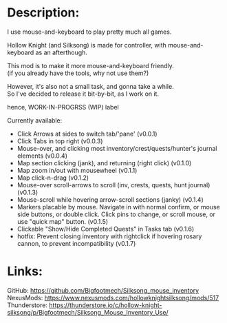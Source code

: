 <h1>Description:</h1>
I use mouse-and-keyboard to play pretty much all games.

Hollow Knight (and Silksong) is made for controller, with mouse-and-keyboard as an afterthough.

This mod is to make it more mouse-and-keyboard friendly. <br />
(if you already have the tools, why not use them?)

However, it's also not a small task, and gonna take a while. <br />
So I've decided to release it bit-by-bit, as I work on it.

hence, WORK-IN-PROGRSS (WIP) label

Currently available: <br />
- Click Arrows at sides to switch tab/'pane' (v0.0.1)
- Click Tabs in top right (v0.0.3)
- Mouse-over, and clicking most inventory/crest/quests/hunter's journal elements (v0.0.4)
- Map section clicking (jank), and returning (right click) (v0.1.0)
- Map zoom in/out with mousewheel (v0.1.1)
- Map click-n-drag (v0.1.2)
- Mouse-over scroll-arrows to scroll (inv, crests, quests, hunt journal) (v0.1.3)
- Mouse-scroll while hovering arrow-scroll sections (janky) (v0.1.4)
- Markers placable by mouse. Navigate in with normal confirm, or mouse side buttons, or double click. Click pins to change, or scroll mouse, or use "quick map" button. (v0.1.5)
- Clickable "Show/Hide Completed Quests" in Tasks tab (v0.1.6)
- hotfix: Prevent closing inventory with rightclick if hovering rosary cannon, to prevent incompatibility (v0.1.7)

<h1>Links:</h1>
GitHub: <a href = "https://github.com/Bigfootmech/Silksong_mouse_inventory">https://github.com/Bigfootmech/Silksong_mouse_inventory</a> <br />
NexusMods: <a href = "https://www.nexusmods.com/hollowknightsilksong/mods/517">https://www.nexusmods.com/hollowknightsilksong/mods/517</a> <br />
Thunderstore: <a href = "https://thunderstore.io/c/hollow-knight-silksong/p/Bigfootmech/Silksong_Mouse_Inventory_Use/">https://thunderstore.io/c/hollow-knight-silksong/p/Bigfootmech/Silksong_Mouse_Inventory_Use/</a>
